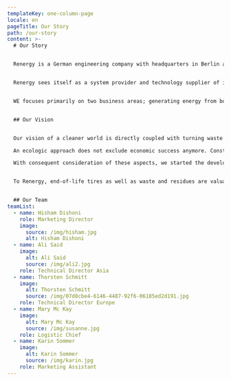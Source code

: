 ```yaml
---
templateKey: one-column-page
locale: en
pageTitle: Our Story
path: /our-story
content: >-
  # Our Story 


  Renergy is a German engineering company with headquarters in Berlin and a branch in Dubai.


  Renergy sees itself as a system provider and technology supplier of innovative, ecological and highly profitable environmental technologies in the know-how areas of recycling and recovery. We deliver turnkey solutions tailored to your needs, without any further investment from your side.


  WE focuses primarily on two business areas; generating energy from both waste and tire recycling.


  ## Our Vision


  Our vision of a cleaner world is directly coupled with turning waste materials into valuable commodities with high returns on investment.\

  An ecologic approach does not exclude economic success anymore. Constantly growing waste streams and amounts of end-of-life tires globally force to increasing endeavours for ecologic and economic solutions.\

  With consequent consideration of these aspects, we started the development of tire and waste recovery systems which today reflect the current technological state of the art and, for the first time, allow a to-date unseen affectivity and profitability as well as an outstanding high yield of the employed capital.


  To Renergy, end-of-life tires as well as waste and residues are valuable raw material resources. Simple disposal or incineration does not comply with our vision.


  ## Our Team
teamList:
  - name: Hisham Dishoni
    role: Marketing Director
    image:
      source: /img/hisham.jpg
      alt: Hisham Dishoni
  - name: Ali Said
    image:
      alt: Ali Said
      source: /img/ali2.jpg
    role: Technical Director Asia
  - name: Thorsten Schmitt
    image:
      alt: Thorsten Schmitt
      source: /img/07d8cbe4-6146-4487-92f6-06185ed2d191.jpg
    role: Technical Director Europe
  - name: Mary Mc Kay
    image:
      alt: Mary Mc Kay
      source: /img/susanne.jpg
    role: Logistic Chief
  - name: Karin Sommer
    image:
      alt: Karin Sommer
      source: /img/karin.jpg
    role: Marketing Assistant
---
```


